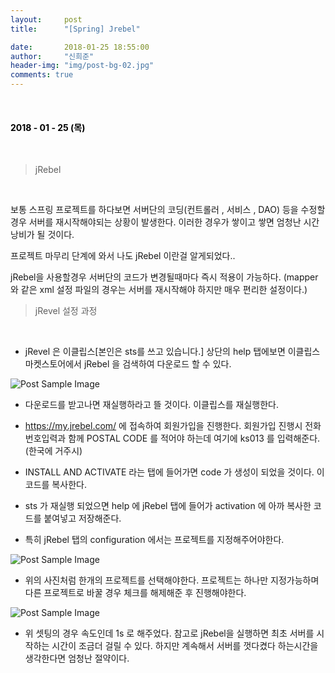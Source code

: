 ```yaml
---
layout:     post
title:      "[Spring] Jrebel"

date:       2018-01-25 18:55:00
author:     "신희준"
header-img: "img/post-bg-02.jpg"
comments: true
---
```


<head>
 <meta property="og:type" content="Jrebel">
 <meta property="og:title" content="Jrebel">
 <meta property="og:description" content="Jrebel">
 <meta property="og:url" content="http://shj7242.github.io/2018/01/25/Spring38/">

 <meta name="twitter:card" content="Jrebel">
  <meta name="twitter:title" content="Jrebel">
  <meta name="twitter:description" content="Jrebel">
  <meta name="FACEBOOK:domain" content="http://shj7242.github.io/2018/01/25/Spring38/">
  <meta name="facebook:card" content="Jrebel">
   <meta name="facebook:title" content="Jrebel">
   <meta name="facebook:description" content="Jrebel">
   <meta name="facebook:domain" content="http://shj7242.github.io/2018/01/25/Spring38/">


 </head>

<br>
<H4 style ="font-weight:bold; color:black;"> </H4>

<H4 style ="font-weight:bold; color : black">2018 - 01 - 25 (목)</H4>
<br>


> jRebel

<br>

 보통 스프링 프로젝트를 하다보면 서버단의 코딩(컨트롤러 , 서비스 , DAO) 등을 수정할 경우 서버를 재시작해야되는 상황이 발생한다. 이러한 경우가 쌓이고 쌓면 엄청난 시간낭비가 될 것이다.

프로젝트 마무리 단계에 와서 나도 jRebel 이란걸 알게되었다..

jRebel을 사용할경우 서버단의 코드가 변경될때마다 즉시 적용이 가능하다. (mapper 와 같은 xml 설정 파일의 경우는 서버를 재시작해야 하지만 매우 편리한 설정이다.)
<br>

> jRevel 설정 과정

<br>

* jRevel 은 이클립스[본인은 sts를 쓰고 있습니다.] 상단의 help 탭에보면 이클립스 마켓스토어에서 jRebel 을 검색하여 다운로드 할 수 있다.

<img src="{{ site.baseurl }}/img/marketstore.JPG" alt="Post Sample Image">

* 다운로드를 받고나면 재실행하라고 뜰 것이다. 이클립스를 재실행한다.

* https://my.jrebel.com/  에 접속하여 회원가입을 진행한다. 회원가입 진행시 전화번호입력과 함께 POSTAL CODE 를 적어야 하는데 여기에 ks013 를 입력해준다. (한국에 거주시)


* INSTALL AND ACTIVATE 라는 탭에 들어가면 code 가 생성이 되었을 것이다. 이 코드를 복사한다.

* sts 가 재실행 되었으면 help 에 jRebel 탭에 들어가 activation 에 아까 복사한 코드를 붙여넣고 저장해준다.

* 특히 jRebel 탭의 configuration 에서는 프로젝트를 지정해주어야한다.

<img src="{{ site.baseurl }}/img/jRevelSetting1.JPG" alt="Post Sample Image">

* 위의 사진처럼 한개의 프로젝트를 선택해야한다. 프로젝트는 하나만 지정가능하며 다른 프로젝트로 바꿀 경우 체크를 해제해준 후 진행해야한다.

<img src="{{ site.baseurl }}/img/jRevelSetting2.JPG" alt="Post Sample Image">

* 위 셋팅의 경우 속도인데 1s 로 해주었다. 참고로 jRebel을 실행하면 최초 서버를 시작하는 시간이 조금더 걸릴 수 있다. 하지만 계속해서 서버를 껏다켰다 하는시간을 생각한다면 엄청난 절약이다.
